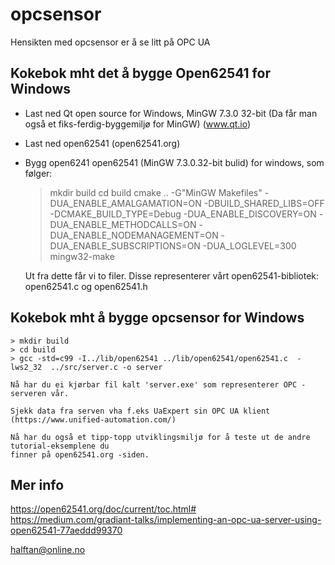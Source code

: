 # opcsensor

Hensikten med opcsensor er å se litt på OPC UA

## Kokebok mht det å bygge Open62541 for Windows

* Last ned Qt open source for Windows, MinGW 7.3.0 32-bit
  (Da får man også et fiks-ferdig-byggemiljø for MinGW)
  (www.qt.io)

* Last ned open62541
  (open62541.org)

* Bygg open6241 open62541 (MinGW 7.3.0.32-bit bulid) for windows, som følger:

    > mkdir build
    > cd build
    > cmake .. -G"MinGW Makefiles" -DUA_ENABLE_AMALGAMATION=ON -DBUILD_SHARED_LIBS=OFF -DCMAKE_BUILD_TYPE=Debug -DUA_ENABLE_DISCOVERY=ON -DUA_ENABLE_METHODCALLS=ON -DUA_ENABLE_NODEMANAGEMENT=ON -DUA_ENABLE_SUBSCRIPTIONS=ON -DUA_LOGLEVEL=300
    > mingw32-make

    Ut fra dette får vi to filer. Disse representerer vårt open62541-bibliotek: open62541.c og open62541.h


## Kokebok mht å bygge opcsensor for Windows

    > mkdir build
    > cd build
    > gcc -std=c99 -I../lib/open62541 ../lib/open62541/open62541.c  -lws2_32  ../src/server.c -o server

    Nå har du ei kjørbar fil kalt 'server.exe' som representerer OPC -serveren vår.

    Sjekk data fra serven vha f.eks UaExpert sin OPC UA klient (https://www.unified-automation.com/)

    Nå har du også et tipp-topp utviklingsmiljø for å teste ut de andre tutorial-eksemplene du
    finner på open62541.org -siden.


## Mer info    

https://open62541.org/doc/current/toc.html#  
https://medium.com/gradiant-talks/implementing-an-opc-ua-server-using-open62541-77aeddd99370



halftan@online.no
